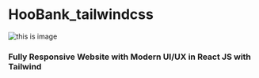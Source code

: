 # HooBank_tailwindcss

![this is image](https://ibb.co/8b7wJnt)

### Fully Responsive Website with Modern UI/UX in React JS with Tailwind
